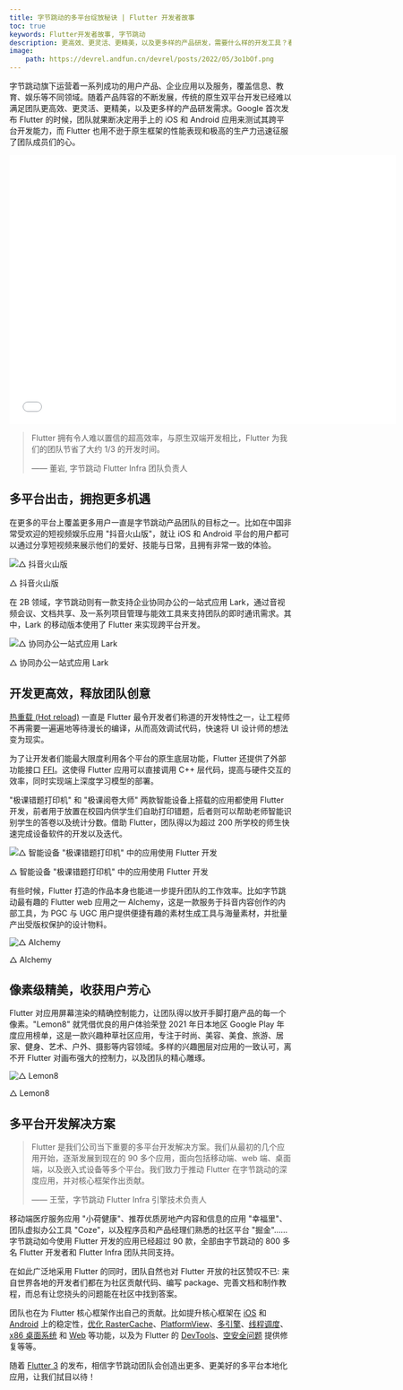 ```yaml
---
title: 字节跳动的多平台绽放秘诀 | Flutter 开发者故事
toc: true
keywords: Flutter开发者故事, 字节跳动
description: 更高效、更灵活、更精美，以及更多样的产品研发，需要什么样的开发工具？看字节跳动分享他们的故事。
image:
    path: https://devrel.andfun.cn/devrel/posts/2022/05/3o1bOf.png
---
```


字节跳动旗下运营着一系列成功的用户产品、企业应用以及服务，覆盖信息、教育、娱乐等不同领域。随着产品阵容的不断发展，传统的原生双平台开发已经难以满足团队更高效、更灵活、更精美，以及更多样的产品研发需求。Google 首次发布 Flutter 的时候，团队就果断决定用手上的 iOS 和 Android 应用来测试其跨平台开发能力，而 Flutter 也用不逊于原生框架的性能表现和极高的生产力迅速征服了团队成员们的心。

<iframe src="//player.bilibili.com/player.html?aid=596724784&bvid=BV1xB4y197Tc&cid=722160670&page=1&autoplay=false" scrolling="no" border="0" frameborder="no" framespacing="0" allowfullscreen="true" width="690" height="480"> </iframe>


> Flutter 拥有令人难以置信的超高效率，与原生双端开发相比，Flutter 为我们的团队节省了大约 1/3 的开发时间。
> 
> —— 董岩, 字节跳动 Flutter Infra 团队负责人

## **多平台出击，拥抱更多机遇**

在更多的平台上覆盖更多用户一直是字节跳动产品团队的目标之一。比如在中国非常受欢迎的短视频娱乐应用 "抖音火山版"，就让 iOS 和 Android 平台的用户都可以通过分享短视频来展示他们的爱好、技能与日常，且拥有非常一致的体验。

![△ 抖音火山版](https://devrel.andfun.cn/devrel/posts/2022/05/3xkCSz.gif)

△ 抖音火山版

在 2B 领域，字节跳动则有一款支持企业协同办公的一站式应用 Lark，通过音视频会议、文档共享、及一系列项目管理与能效工具来支持团队的即时通讯需求。其中，Lark 的移动版本使用了 Flutter 来实现跨平台开发。

![△ 协同办公一站式应用 Lark](https://devrel.andfun.cn/devrel/posts/2022/05/slsqWB.gif)

△ 协同办公一站式应用 Lark

## **开发更高效，释放团队创意**

[热重载 (Hot reload)](https://flutter.cn/docs/development/tools/hot-reload) 一直是 Flutter 最令开发者们称道的开发特性之一，让工程师不再需要一遍遍地等待漫长的编译，从而高效调试代码，快速将 UI 设计师的想法变为现实。

为了让开发者们能最大限度利用各个平台的原生底层功能，Flutter 还提供了外部功能接口 [FFI](https://flutter.cn/docs/development/platform-integration/c-interop)。这使得 Flutter 应用可以直接调用 C++ 层代码，提高与硬件交互的效率，同时实现端上深度学习模型的部署。

"极课错题打印机" 和 "极课阅卷大师" 两款智能设备上搭载的应用都使用 Flutter 开发，前者用于放置在校园内供学生们自助打印错题，后者则可以帮助老师智能识别学生的答卷以及统计分数。借助 Flutter，团队得以为超过 200 所学校的师生快速完成设备软件的开发以及迭代。

![△ 智能设备 "极课错题打印机" 中的应用使用 Flutter 开发](https://devrel.andfun.cn/devrel/posts/2022/05/oMNaBD.gif)

△ 智能设备 "极课错题打印机" 中的应用使用 Flutter 开发

有些时候，Flutter 打造的作品本身也能进一步提升团队的工作效率。比如字节跳动最有趣的 Flutter web 应用之一 Alchemy，这是一款服务于抖音内容创作的内部工具，为 PGC 与 UGC 用户提供便捷有趣的素材生成工具与海量素材，并批量产出受版权保护的设计物料。

![△ Alchemy](https://devrel.andfun.cn/devrel/posts/2022/05/7AhByp.gif)

△ Alchemy

## **像素级精美，收获用户芳心**

Flutter 对应用屏幕渲染的精确控制能力，让团队得以放开手脚打磨产品的每一个像素。"Lemon8" 就凭借优良的用户体验荣登 2021 年日本地区 Google Play 年度应用榜单，这是一款兴趣种草社区应用，专注于时尚、美容、美食、旅游、居家、健身、艺术、户外、摄影等内容领域。多样的兴趣圈层对应用的一致认可，离不开 Flutter 对画布强大的控制力，以及团队的精心雕琢。

![△ Lemon8](https://devrel.andfun.cn/devrel/posts/2022/05/wbj080.gif)

△ Lemon8

## **多平台开发解决方案**

> Flutter 是我们公司当下重要的多平台开发解决方案。我们从最初的几个应用开始，逐渐发展到现在的 90 多个应用，面向包括移动端、web 端、桌面端，以及嵌入式设备等多个平台。我们致力于推动 Flutter 在字节跳动的深度应用，并对核心框架作出贡献。
>
> —— 王莹，字节跳动 Flutter Infra 引擎技术负责人

移动端医疗服务应用 "小荷健康"、推荐优质房地产内容和信息的应用 "幸福里"、团队虚拟办公工具 "Coze"，以及程序员和产品经理们熟悉的社区平台 "掘金"……字节跳动如今使用 Flutter 开发的应用已经超过 90 款，全部由字节跳动的 800 多名 Flutter 开发者和 Flutter Infra 团队共同支持。

在如此广泛地采用 Flutter 的同时，团队自然也对 Flutter 开放的社区赞叹不已: 来自世界各地的开发者们都在为社区贡献代码、编写 package、完善文档和制作教程，而总有让您挠头的问题能在社区中找到答案。

团队也在为 Flutter 核心框架作出自己的贡献。比如提升核心框架在 [iOS](https://github.com/flutter/engine/pull/17366) 和 [Android](https://github.com/flutter/engine/pull/30924) 上的稳定性，[优化 RasterCache](https://github.com/flutter/engine/pull/31892)、[PlatformView](https://github.com/flutter/engine/pull/27662)、[多引擎](https://github.com/flutter/engine/pull/17366)、[线程调度](https://github.com/flutter/engine/pull/30605)、[x86 桌面系统](https://github.com/flutter/engine/pull/30417) 和 [Web](https://github.com/flutter/website/pull/3296) 等功能，以及为 Flutter 的 [DevTools](https://github.com/flutter/engine/pull/30538)、[空安全问题](https://github.com/flutter/engine/pull/30145) 提供修复等等。

随着 [Flutter 3](https://flutter.cn/posts/introducing-flutter-3) 的发布，相信字节跳动团队会创造出更多、更美好的多平台本地化应用，让我们拭目以待！

